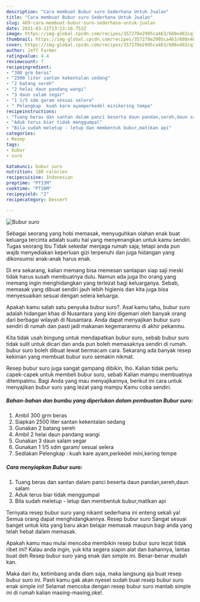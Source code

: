 ```yaml
---
description: "Cara membuat Bubur suro Sederhana Untuk Jualan"
title: "Cara membuat Bubur suro Sederhana Untuk Jualan"
slug: 469-cara-membuat-bubur-suro-sederhana-untuk-jualan
date: 2021-03-11T13:13:18.752Z
image: https://img-global.cpcdn.com/recipes/357278e2995ca463/680x482cq70/bubur-suro-foto-resep-utama.jpg
thumbnail: https://img-global.cpcdn.com/recipes/357278e2995ca463/680x482cq70/bubur-suro-foto-resep-utama.jpg
cover: https://img-global.cpcdn.com/recipes/357278e2995ca463/680x482cq70/bubur-suro-foto-resep-utama.jpg
author: Jeff Farmer
ratingvalue: 4.4
reviewcount: 7
recipeingredient:
- "300 grm beras"
- "2500 liter santan kekentalan sedang"
- "2 batang sereh"
- "2 helai daun pandang wangi"
- "3 daun salam segar"
- "1 1/5 sdm garam sesuai selera"
- " Pelengkap  kuah kare ayamperkedel minikering tempe"
recipeinstructions:
- "Tuang beras dan santan dalam panci beserta daun pandan,sereh,daun salam"
- "Aduk terus biar tidak menggumpal"
- "Bila sudah meletup - letup dan membentuk bubur,matikan api"
categories:
- Resep
tags:
- bubur
- suro

katakunci: bubur suro 
nutrition: 188 calories
recipecuisine: Indonesian
preptime: "PT33M"
cooktime: "PT30M"
recipeyield: "2"
recipecategory: Dessert

---
```



![Bubur suro](https://img-global.cpcdn.com/recipes/357278e2995ca463/680x482cq70/bubur-suro-foto-resep-utama.jpg)

Sebagai seorang yang hobi memasak, menyuguhkan olahan enak buat keluarga tercinta adalah suatu hal yang menyenangkan untuk kamu sendiri. Tugas seorang ibu Tidak sekedar menjaga rumah saja, tetapi anda pun wajib menyediakan keperluan gizi terpenuhi dan juga hidangan yang dikonsumsi anak-anak harus enak.

Di era  sekarang, kalian memang bisa memesan santapan siap saji meski tidak harus susah membuatnya dulu. Namun ada juga lho orang yang memang ingin menghidangkan yang terlezat bagi keluarganya. Sebab, memasak yang dibuat sendiri jauh lebih higienis dan kita juga bisa menyesuaikan sesuai dengan selera keluarga. 



Apakah kamu salah satu penyuka bubur suro?. Asal kamu tahu, bubur suro adalah hidangan khas di Nusantara yang kini digemari oleh banyak orang dari berbagai wilayah di Nusantara. Anda dapat menyajikan bubur suro sendiri di rumah dan pasti jadi makanan kegemaranmu di akhir pekanmu.

Kita tidak usah bingung untuk mendapatkan bubur suro, sebab bubur suro tidak sulit untuk dicari dan anda pun boleh memasaknya sendiri di rumah. bubur suro boleh dibuat lewat bermacam cara. Sekarang ada banyak resep kekinian yang membuat bubur suro semakin nikmat.

Resep bubur suro juga sangat gampang dibikin, lho. Kalian tidak perlu capek-capek untuk membeli bubur suro, sebab Kalian mampu membuatnya ditempatmu. Bagi Anda yang mau menyajikannya, berikut ini cara untuk menyajikan bubur suro yang lezat yang mampu Kamu coba sendiri.

<!--inarticleads1-->

##### Bahan-bahan dan bumbu yang diperlukan dalam pembuatan Bubur suro:

1. Ambil 300 grm beras
1. Siapkan 2500 liter santan kekentalan sedang
1. Gunakan 2 batang sereh
1. Ambil 2 helai daun pandang wangi
1. Gunakan 3 daun salam segar
1. Gunakan 1 1/5 sdm garam/ sesuai selera
1. Sediakan  Pelengkap : kuah kare ayam,perkedel mini,kering tempe




<!--inarticleads2-->

##### Cara menyiapkan Bubur suro:

1. Tuang beras dan santan dalam panci beserta daun pandan,sereh,daun salam
1. Aduk terus biar tidak menggumpal
1. Bila sudah meletup - letup dan membentuk bubur,matikan api




Ternyata resep bubur suro yang nikamt sederhana ini enteng sekali ya! Semua orang dapat menghidangkannya. Resep bubur suro Sangat sesuai banget untuk kita yang baru akan belajar memasak maupun bagi anda yang telah hebat dalam memasak.

Apakah kamu mau mulai mencoba membikin resep bubur suro lezat tidak ribet ini? Kalau anda ingin, yuk kita segera siapin alat dan bahannya, lantas buat deh Resep bubur suro yang enak dan simple ini. Benar-benar mudah kan. 

Maka dari itu, ketimbang anda diam saja, maka langsung aja buat resep bubur suro ini. Pasti kamu gak akan nyesel sudah buat resep bubur suro enak simple ini! Selamat mencoba dengan resep bubur suro mantab simple ini di rumah kalian masing-masing,oke!.

